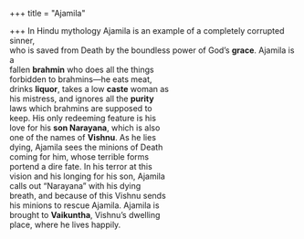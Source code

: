 +++
title = "Ajamila"

+++
In Hindu mythology Ajamila is an example of a completely corrupted sinner,  
who is saved from Death by the boundless power of God’s **grace**. Ajamila is a  
fallen **brahmin** who does all the things  
forbidden to brahmins—he eats meat,  
drinks **liquor**, takes a low **caste** woman as  
his mistress, and ignores all the **purity**  
laws which brahmins are supposed to  
keep. His only redeeming feature is his  
love for his **son Narayana**, which is also  
one of the names of **Vishnu**. As he lies  
dying, Ajamila sees the minions of Death  
coming for him, whose terrible forms  
portend a dire fate. In his terror at this  
vision and his longing for his son, Ajamila  
calls out “Narayana” with his dying  
breath, and because of this Vishnu sends  
his minions to rescue Ajamila. Ajamila is  
brought to **Vaikuntha**, Vishnu’s dwelling  
place, where he lives happily.
